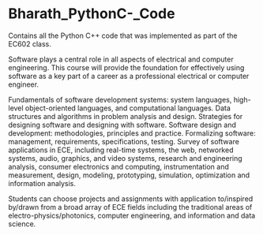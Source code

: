 # Bharath_PythonC-_Code

Contains all the Python C++ code that was implemented as part of the EC602 class.

Software plays a central role in all aspects of electrical and computer engineering. 
This course will provide the foundation for effectively using software as a key part of a career as a professional electrical
or computer engineer. 

Fundamentals of software development systems: system languages, high-level object-oriented languages, 
and computational languages. Data structures and algorithms in problem analysis and design. 
Strategies for designing software and designing with software. Software design and development: methodologies, 
principles and practice. Formalizing software: management, requirements, specifications, testing. 
Survey of software applications in ECE, including real-time systems, the web, networked systems, audio, graphics, 
and video systems, research and engineering analysis, consumer electronics and computing, instrumentation and measurement, 
design, modeling, prototyping, simulation, optimization and information analysis. 

Students can choose projects and assignments with application to/inspired by/drawn from a broad array of ECE fields 
including the traditional areas of electro-physics/photonics, computer engineering, and information and data science.

